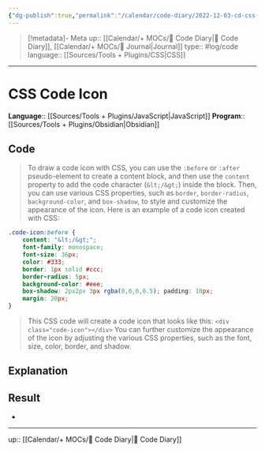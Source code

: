 ```yaml
---
{"dg-publish":true,"permalink":"/calendar/code-diary/2022-12-03-cd-css-css-code-icon/","title":"CSS Code Icon"}
---
```


> [!metadata]- Meta
> up:: [[Calendar/+ MOCs/🧪 Code Diary\|🧪 Code Diary]], [[Calendar/+ MOCs/📓 Journal\|Journal]]
> type:: #log/code 
> language:: [[Sources/Tools + Plugins/CSS\|CSS]]
---

# CSS Code Icon

**Language**:: [[Sources/Tools + Plugins/JavaScript\|JavaScript]]
**Program**:: [[Sources/Tools + Plugins/Obsidian\|Obsidian]]

## Code
> To draw a code icon with CSS, you can use the `:before` or `:after` pseudo-element to create a content block, and then use the `content` property to add the code character (`&lt;/&gt;`) inside the block. Then, you can use various CSS properties, such as `border`, `border-radius`, `background-color`, and `box-shadow`, to style and customize the appearance of the icon.
> Here is an example of a code icon created with CSS:

```css
.code-icon:before { 
	content: "&lt;/&gt;"; 
	font-family: monospace; 
	font-size: 36px; 
	color: #333; 
	border: 1px solid #ccc;
	border-radius: 5px; 
	background-color: #eee; 
	box-shadow: 2px2px 3px rgba(0,0,0,0.5); padding: 10px; 
	margin: 20px; 
}
```
> This CSS code will create a code icon that looks like this:
> `<div class="code-icon"></div>`
> You can further customize the appearance of the icon by adjusting the various CSS properties, such as the font, size, color, border, and shadow.


## Explanation


## Result
- 
---
up:: [[Calendar/+ MOCs/🧪 Code Diary\|🧪 Code Diary]]